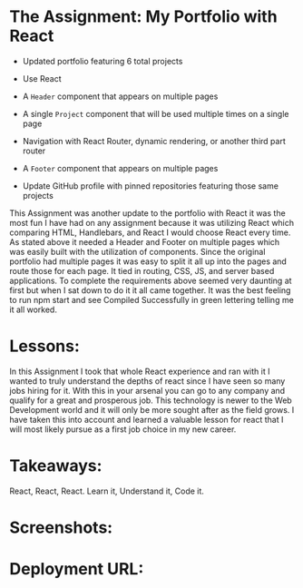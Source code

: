 # The Assignment: My Portfolio with React 

* Updated portfolio featuring 6 total projects

* Use React

* A `Header` component that appears on multiple pages

* A single `Project` component that will be used multiple times on a single page 

* Navigation with React Router, dynamic rendering, or another third part router

* A `Footer` component that appears on multiple pages

* Update GitHub profile with pinned repositories featuring those same projects

This Assignment was another update to the portfolio with React it was the most fun I have had on any assignment because it was utilizing React which comparing HTML, Handlebars, and React I would choose React every time. As stated above it needed a Header and Footer on multiple pages which was easily built with the utilization of components. Since the original portfolio had multiple pages it was easy to split it all up into the pages and route those for each page. It tied in routing, CSS, JS, and server based applications. To complete the requirements above seemed very daunting at first but when I sat down to do it it all came together. It was the best feeling to run npm start and see Compiled Successfully in green lettering telling me it all worked. 

# Lessons: 

In this Assignment I took that whole React experience and ran with it I wanted to truly understand the depths of react since I have seen so many jobs hiring for it. With this in your arsenal you can go to any company and qualify for a great and prosperous job. This technology is newer to the Web Development world and it will only be more sought after as the field grows. I have taken this into account and learned a valuable lesson for react that I will most likely pursue as a first job choice in my new career. 

# Takeaways: 

React, React, React. Learn it, Understand it, Code it.

# Screenshots: 

# Deployment URL: